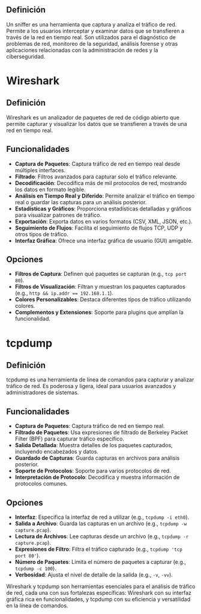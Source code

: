 ## Definición
Un sniffer es una herramienta que captura y analiza el tráfico de red. Permite a los usuarios interceptar y examinar datos que se transfieren a través de la red en tiempo real. Son utilizados para el diagnóstico de problemas de red, monitoreo de la seguridad, análisis forense y otras aplicaciones relacionadas con la administración de redes y la ciberseguridad.

# Wireshark

## Definición
Wireshark es un analizador de paquetes de red de código abierto que permite capturar y visualizar los datos que se transfieren a través de una red en tiempo real.

## Funcionalidades
- **Captura de Paquetes**: Captura tráfico de red en tiempo real desde múltiples interfaces.
- **Filtrado**: Filtros avanzados para capturar solo el tráfico relevante.
- **Decodificación**: Decodifica más de mil protocolos de red, mostrando los datos en formato legible.
- **Análisis en Tiempo Real y Diferido**: Permite analizar el tráfico en tiempo real o guardar las capturas para un análisis posterior.
- **Estadísticas y Gráficos**: Proporciona estadísticas detalladas y gráficos para visualizar patrones de tráfico.
- **Exportación**: Exporta datos en varios formatos (CSV, XML, JSON, etc.).
- **Seguimiento de Flujos**: Facilita el seguimiento de flujos TCP, UDP y otros tipos de tráfico.
- **Interfaz Gráfica**: Ofrece una interfaz gráfica de usuario (GUI) amigable.

## Opciones
- **Filtros de Captura**: Definen qué paquetes se capturan (e.g., `tcp port 80`).
- **Filtros de Visualización**: Filtran y muestran los paquetes capturados (e.g., `http && ip.addr == 192.168.1.1`).
- **Colores Personalizables**: Destaca diferentes tipos de tráfico utilizando colores.
- **Complementos y Extensiones**: Soporte para plugins que amplían la funcionalidad.

# tcpdump

## Definición
tcpdump es una herramienta de línea de comandos para capturar y analizar tráfico de red. Es poderosa y ligera, ideal para usuarios avanzados y administradores de sistemas.

## Funcionalidades
- **Captura de Paquetes**: Captura tráfico de red en tiempo real.
- **Filtrado de Paquetes**: Usa expresiones de filtrado de Berkeley Packet Filter (BPF) para capturar tráfico específico.
- **Salida Detallada**: Muestra detalles de los paquetes capturados, incluyendo encabezados y datos.
- **Guardado de Capturas**: Guarda capturas en archivos para análisis posterior.
- **Soporte de Protocolos**: Soporte para varios protocolos de red.
- **Interpretación de Protocolo**: Decodifica y muestra información de protocolos comunes.

## Opciones
- **Interfaz**: Especifica la interfaz de red a utilizar (e.g., `tcpdump -i eth0`).
- **Salida a Archivo**: Guarda las capturas en un archivo (e.g., `tcpdump -w capture.pcap`).
- **Lectura de Archivos**: Lee capturas desde un archivo (e.g., `tcpdump -r capture.pcap`).
- **Expresiones de Filtro**: Filtra el tráfico capturado (e.g., `tcpdump 'tcp port 80'`).
- **Número de Paquetes**: Limita el número de paquetes a capturar (e.g., `tcpdump -c 100`).
- **Verbosidad**: Ajusta el nivel de detalle de la salida (e.g., `-v`, `-vv`).

Wireshark y tcpdump son herramientas esenciales para el análisis de tráfico de red, cada una con sus fortalezas específicas: Wireshark con su interfaz gráfica rica en funcionalidades, y tcpdump con su eficiencia y versatilidad en la línea de comandos.
